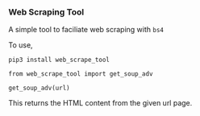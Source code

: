 ### Web Scraping Tool

A simple tool to faciliate web scraping with `bs4`

To use,

`pip3 install web_scrape_tool`

`from web_scrape_tool import get_soup_adv`

`get_soup_adv(url)`


This returns the HTML content from the given url page.
